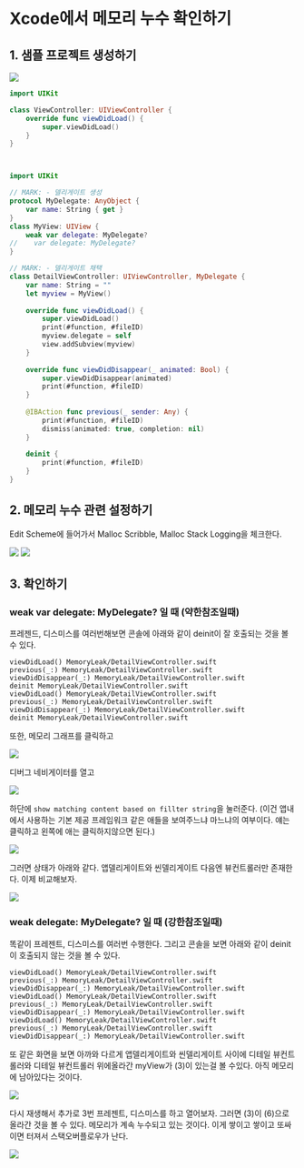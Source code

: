 # Xcode에서 메모리 누수 확인하기


## 1. 샘플 프로젝트 생성하기 

![](https://images.velog.io/images/dev_kickbell/post/0770200f-743b-483d-93eb-b8c5cac758fb/image.png)


```swift
import UIKit

class ViewController: UIViewController {
    override func viewDidLoad() {
        super.viewDidLoad()
    }
}



import UIKit

// MARK: - 델리게이트 생성
protocol MyDelegate: AnyObject {
    var name: String { get }
}
class MyView: UIView {
    weak var delegate: MyDelegate?
//    var delegate: MyDelegate?
}

// MARK: - 델리게이트 채택
class DetailViewController: UIViewController, MyDelegate {
    var name: String = ""
    let myview = MyView()
    
    override func viewDidLoad() {
        super.viewDidLoad()
        print(#function, #fileID)
        myview.delegate = self
        view.addSubview(myview)
    }
    
    override func viewDidDisappear(_ animated: Bool) {
        super.viewDidDisappear(animated)
        print(#function, #fileID)
    }
    
    @IBAction func previous(_ sender: Any) {
        print(#function, #fileID)
        dismiss(animated: true, completion: nil)
    }
    
    deinit {
        print(#function, #fileID)
    }
}

```


## 2. 메모리 누수 관련 설정하기 
 
 Edit Scheme에 들어가서 Malloc Scribble, Malloc Stack Logging을 체크한다. 
 
 ![](https://images.velog.io/images/dev_kickbell/post/ff02e643-c79e-416b-88d0-19e8cffb704f/image.png)
 ![](https://images.velog.io/images/dev_kickbell/post/a6151725-72f2-4d11-8d27-c6bc2aa383f2/image.png)
 
 
 
## 3. 확인하기 
 
 ### weak var delegate: MyDelegate? 일 때 (약한참조일때)
 
 프레젠드, 디스미스를 여러번해보면 콘솔에 아래와 같이 deinit이 잘 호출되는 것을 볼 수 있다. 
 
```
viewDidLoad() MemoryLeak/DetailViewController.swift
previous(_:) MemoryLeak/DetailViewController.swift
viewDidDisappear(_:) MemoryLeak/DetailViewController.swift
deinit MemoryLeak/DetailViewController.swift
viewDidLoad() MemoryLeak/DetailViewController.swift
previous(_:) MemoryLeak/DetailViewController.swift
viewDidDisappear(_:) MemoryLeak/DetailViewController.swift
deinit MemoryLeak/DetailViewController.swift
```


또한, 메모리 그래프를 클릭하고 
 
 ![](https://images.velog.io/images/dev_kickbell/post/24178bea-30e4-47bc-9144-072089843798/image.png)
 
 디버그 네비게이터를 열고 

![](https://images.velog.io/images/dev_kickbell/post/50509647-a24f-4790-9d03-51ac8c034291/image.png)
 
 하단에 `show matching content based on fillter string`을 눌러준다. 
 (이건 앱내에서 사용하는 기본 제공 프레임워크 같은 애들을 보여주느냐 마느냐의 여부이다. 얘는 클릭하고 왼쪽에 애는 클릭하지않으면 된다.)
 
 ![](https://images.velog.io/images/dev_kickbell/post/f0918f21-b89f-474c-805b-9777e1b50119/image.png)
 
 
 그러면 상태가 아래와 같다. 
 앱델리게이트와 씬델리게이트 다음엔 뷰컨트롤러만 존재한다. 
 이제 비교해보자. 
 
 ![](https://images.velog.io/images/dev_kickbell/post/71a95dfa-7171-4cf7-8ab0-526b1f73a417/image.png)
 
 
### weak delegate: MyDelegate? 일 때 (강한참조일때) 

 똑같이 프레젠트, 디스미스를 여러번 수행한다. 
 그리고 콘솔을 보면 아래와 같이 deinit이 호출되지 않는 것을 볼 수 있다. 
 
```
viewDidLoad() MemoryLeak/DetailViewController.swift
previous(_:) MemoryLeak/DetailViewController.swift
viewDidDisappear(_:) MemoryLeak/DetailViewController.swift
viewDidLoad() MemoryLeak/DetailViewController.swift
previous(_:) MemoryLeak/DetailViewController.swift
viewDidDisappear(_:) MemoryLeak/DetailViewController.swift
viewDidLoad() MemoryLeak/DetailViewController.swift
previous(_:) MemoryLeak/DetailViewController.swift
viewDidDisappear(_:) MemoryLeak/DetailViewController.swift
```

또 같은 화면을 보면 아까와 다르게 앱델리게이트와 씬델리게이트 사이에 
디테일 뷰컨트롤러와 디테일 뷰컨트롤러 위에올라간 myView가 (3)이 있는걸 볼 수있다. 아직 메모리에 남아있다는 것이다. 

![](https://images.velog.io/images/dev_kickbell/post/af80aa3f-2e43-447b-a424-7e88ec54473d/image.png)



다시 재생해서 추가로 3번 프레젠트, 디스미스를 하고 열어보자. 
 그러면 (3)이 (6)으로 올라간 것을 볼 수 있다. 메모리가 계속 누수되고 있는 것이다. 이게 쌓이고 쌓이고 또싸이면 터져서 스택오버플로우가 난다. 
 
 
 ![](https://images.velog.io/images/dev_kickbell/post/4ef02389-472d-493f-ad03-2f7e62e8b7c5/image.png)
 
 
 
 
 
 
 
 
 
 
 
 
 
 
 
 
 
